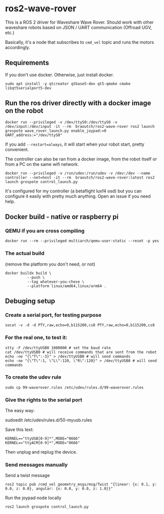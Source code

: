 # ros2-wave-rover

This is a ROS 2 driver for Waveshare Wave Rover.
Should work with other waveshare robots based on JSON / UART communication (Offroad UGV, etc.)

Basically, it's a node that subscribes to `cmd_vel` topic and runs the motors accordingly.

## Requirements
If you don't use docker. Otherwise, just install docker.
```
sudo apt install -y qtcreator qtbase5-dev qt5-qmake cmake libqt5serialport5-dev
```

## Run the ros driver directly with a docker image on the robot
```
docker run --privileged -v /dev/ttyS0:/dev/ttyS0 -v /dev/input:/dev/input -it --rm  braoutch/ros2-wave-rover ros2 launch grospote wave_rover_launch.py enable_joypad:=0 UART_address:="/dev/ttyS0"
```
If you add `--restart=always`, it will start when your robot start, pretty convenient.

The controller can also be ran from a docker image, from the robot itself or from a PC on the same wifi network.
```
docker run --privileged -v /run/udev:/run/udev -v /dev:/dev --name controller --net=host -it --rm  braoutch/ros2-wave-rover:latest ros2 launch grospote control_launch.py
```
It's configured for my controller (a betaflight luxf4 osd) but you can configure it easily with pretty much anything. Open an issue if you need help.

## Docker build - native or raspberry pi

### QEMU if you are cross compiling
```
docker run --rm --privileged multiarch/qemu-user-static --reset -p yes
```

### The actual build
(remove the platform you don't need, or not)
```
docker buildx build \
          --push \
          --tag whatever-you-chose \
          --platform linux/amd64,linux/arm64 . 
```

## Debuging setup

### Create a serial port, for testing purpose
```
socat -v -d -d PTY,raw,echo=0,b115200,cs8 PTY,raw,echo=0,b115200,cs8
```

### For the real one, to test it:
```
stty -F /dev/ttyUSB0 1000000 # set the baud rate
cat /dev/ttyUSB0 # will receive commands that are sent from the robot
echo -ne "{\"T\":-3}" > /dev/ttyUSB0 # will send commands
echo -ne "{\"T\":1, \"L\":120, \"R\":120}" > /dev/ttyUSB0 # will send commands
```

### To create the udev rule
```
sudo cp 99-waverover.rules /etc/udev/rules.d/99-waverover.rules
```

### Give the rights to the serial port
The easy way:

sudoedit /etc/udev/rules.d/50-myusb.rules

Save this text:
```
KERNEL=="ttyUSB[0-9]*",MODE="0666"
KERNEL=="ttyACM[0-9]*",MODE="0666"
```
Then unplug and replug the device.

### Send messages manually
Send a twist message
```
ros2 topic pub /cmd_vel geometry_msgs/msg/Twist "{linear: {x: 0.1, y: 0.0, z: 0.0}, angular: {x: 0.0, y: 0.0, z: 1.0}}"
```

Run the joypad node locally
```
ros2 launch grospote control_launch.py

```